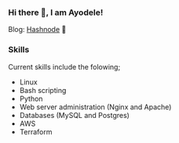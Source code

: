 ### Hi there 👋, I am Ayodele! 

Blog: [Hashnode](https://ayodelespencer.hashnode.dev) :closed_book:

### Skills

Current skills include the folowing;

- Linux
- Bash scripting
- Python
- Web server administration (Nginx and Apache)
- Databases (MySQL and Postgres)
- AWS
- Terraform


<!--
**ayodele-ademeso/ayodele-ademeso** is a ✨ _special_ ✨ repository because its `README.md` (this file) appears on your GitHub profile.

Here are some ideas to get you started:

- 🔭 I’m currently working on ...
- 🌱 I’m currently learning ...
- 👯 I’m looking to collaborate on ...
- 🤔 I’m looking for help with ...
- 💬 Ask me about ...
- 📫 How to reach me: ...
- 😄 Pronouns: ...
- ⚡ Fun fact: ...
-->
